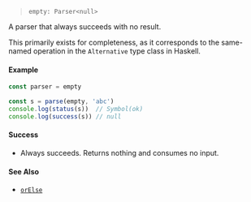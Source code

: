 <!--
 Copyright (c) 2020 Thomas J. Otterson
 
 This software is released under the MIT License.
 https://opensource.org/licenses/MIT
-->

> `empty: Parser<null>`

A parser that always succeeds with no result.

This primarily exists for completeness, as it corresponds to the same-named operation in the `Alternative` type class in Haskell.

#### Example

```javascript
const parser = empty

const s = parse(empty, 'abc')
console.log(status(s))  // Symbol(ok)
console.log(success(s)) // null
```

#### Success

* Always succeeds. Returns nothing and consumes no input.

#### See Also

* [`orElse`](orelse.md)